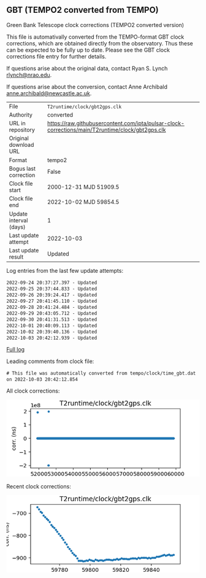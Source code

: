 
## GBT (TEMPO2 converted from TEMPO)

Green Bank Telescope clock corrections (TEMPO2 converted version)

This file is automativally converted from the TEMPO-format GBT
clock corrections, which are obtained directly from the observatory.
Thus these can be expected to be fully up to date. Please see the
GBT clock corrections file entry for further details.

If questions arise about the original data, contact Ryan S. Lynch
<rlynch@nrao.edu>.

If questions arise about the conversion, contact Anne Archibald
<anne.archibald@newcastle.ac.uk>.

|     |     |
|:--- |:--- |
| File | `T2runtime/clock/gbt2gps.clk` |
| Authority | converted |
| URL in repository | <https://raw.githubusercontent.com/ipta/pulsar-clock-corrections/main/T2runtime/clock/gbt2gps.clk> |
| Original download URL | <None> |
| Format | tempo2 |
| Bogus last correction | False |
| Clock file start | 2000-12-31 MJD 51909.5 |
| Clock file end | 2022-10-02 MJD 59854.5 |
| Update interval (days) | 1 |
| Last update attempt | 2022-10-03 |
| Last update result | Updated |

Log entries from the last few update attempts:
```
2022-09-24 20:37:27.397 - Updated
2022-09-25 20:37:44.833 - Updated
2022-09-26 20:39:24.417 - Updated
2022-09-27 20:41:45.110 - Updated
2022-09-28 20:41:24.484 - Updated
2022-09-29 20:43:05.712 - Updated
2022-09-30 20:41:31.513 - Updated
2022-10-01 20:40:09.113 - Updated
2022-10-02 20:39:40.136 - Updated
2022-10-03 20:42:12.939 - Updated
```
[Full log](https://raw.githubusercontent.com/ipta/pulsar-clock-corrections/main/log/T2runtime/clock/gbt2gps.clk.log)

Leading comments from clock file:

    # This file was automatically converted from tempo/clock/time_gbt.dat on 2022-10-03 20:42:12.854



All clock corrections:

![plot of all clock corrections](gbt2gps.clk.png "All corrections")

Recent clock corrections:

![plot of recent clock corrections](gbt2gps.clk.short.png "Recent corrections")

